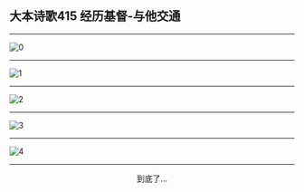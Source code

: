 
## 大本诗歌415 经历基督-与他交通
        
<div id="aplayer0"></div>

---

<img alt="0" data-original="/data/d0415/0.png">

---

<img alt="1" data-original="/data/d0415/1.png">

---

<img alt="2" data-original="/data/d0415/2.png">

---

<img alt="3" data-original="/data/d0415/3.png">

---

<img alt="4" data-original="/data/d0415/4.png">

---

<p style="text-align: center">到底了...</p>

<script src="/js/dist-view.js"></script>

<script>
MAIN.id = 'd0415';
        
const ap0 = new APlayer({
    container: document.getElementById('aplayer0'),
    volume: 1,
    loop: 'none',
    preload: 'none',
    audio: [{
        name: '大本诗歌415.mp3',
        artist: '大本诗歌',
        url: 'https://res.wx.qq.com/voice/getvoice?mediaid=MzI0NTk3MDM5M18yMjQ3NDkyNjE3',
        cover: '/favicon'
    }]
});
</script>
